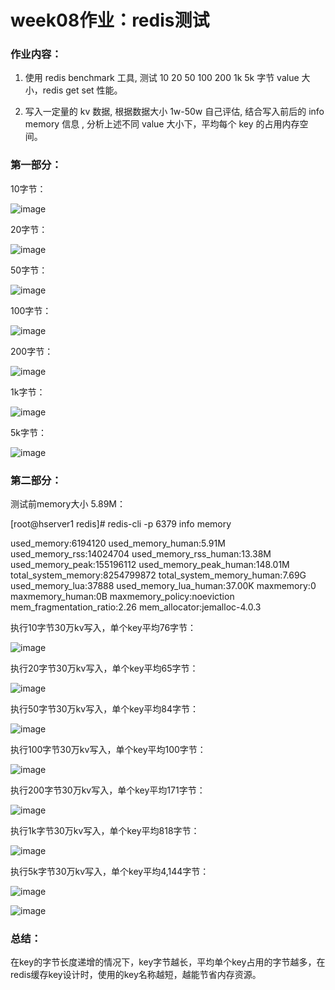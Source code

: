 # week08作业：redis测试

### **作业内容：**

1. 使用 redis benchmark 工具, 测试 10 20 50 100 200 1k 5k 字节 value 大小，redis get set 性能。

2. 写入一定量的 kv 数据, 根据数据大小 1w-50w 自己评估, 结合写入前后的 info memory 信息 , 分析上述不同 value 大小下，平均每个 key 的占用内存空间。

   

   

### 第一部分：

10字节：

![image](https://github.com/xiehengkang/golang-training-camp/blob/xiehengkang/week08-redis/img/image-20220123233740294.png)

20字节：

![image](https://github.com/xiehengkang/golang-training-camp/blob/xiehengkang/week08-redis/img/image-20220123233808713.png)

50字节：

![image](https://github.com/xiehengkang/golang-training-camp/blob/xiehengkang/week08-redis/img/image-20220123233840317.png)

100字节：

![image](https://github.com/xiehengkang/golang-training-camp/blob/xiehengkang/week08-redis/img/image-20220123233912902.png)



200字节：

![image](https://github.com/xiehengkang/golang-training-camp/blob/xiehengkang/week08-redis/img/image-20220123233943950.png)



1k字节：

![image](https://github.com/xiehengkang/golang-training-camp/blob/xiehengkang/week08-redis/img/image-20220123234014847.png)

5k字节：

![image](https://github.com/xiehengkang/golang-training-camp/blob/xiehengkang/week08-redis/img/image-20220123234048568.png)





### 第二部分：

测试前memory大小 5.89M：

[root@hserver1 redis]# redis-cli -p 6379 info memory

used_memory:6194120
used_memory_human:5.91M
used_memory_rss:14024704
used_memory_rss_human:13.38M
used_memory_peak:155196112
used_memory_peak_human:148.01M
total_system_memory:8254799872
total_system_memory_human:7.69G
used_memory_lua:37888
used_memory_lua_human:37.00K
maxmemory:0
maxmemory_human:0B
maxmemory_policy:noeviction
mem_fragmentation_ratio:2.26
mem_allocator:jemalloc-4.0.3

执行10字节30万kv写入，单个key平均76字节：

![image](https://github.com/xiehengkang/golang-training-camp/blob/xiehengkang/week08-redis/img/image-20220124001146259.png)

执行20字节30万kv写入，单个key平均65字节：

![image](https://github.com/xiehengkang/golang-training-camp/blob/xiehengkang/week08-redis/img/image-20220124001357260.png)

执行50字节30万kv写入，单个key平均84字节：

![image](https://github.com/xiehengkang/golang-training-camp/blob/xiehengkang/week08-redis/img/image-20220124001543046.png)

执行100字节30万kv写入，单个key平均100字节：

![image](https://github.com/xiehengkang/golang-training-camp/blob/xiehengkang/week08-redis/img/image-20220124001726741.png)

执行200字节30万kv写入，单个key平均171字节：

![image](https://github.com/xiehengkang/golang-training-camp/blob/xiehengkang/week08-redis/img/image-20220124001828236.png)

执行1k字节30万kv写入，单个key平均818字节：

![image](https://github.com/xiehengkang/golang-training-camp/blob/xiehengkang/week08-redis/img/image-20220124002020511.png)

执行5k字节30万kv写入，单个key平均4,144字节：

![image](https://github.com/xiehengkang/golang-training-camp/blob/xiehengkang/week08-redis/img/image-20220124002134572.png)

![image](https://github.com/xiehengkang/golang-training-camp/blob/xiehengkang/week08-redis/img/image-20220124002149284.png)





### 总结：

在key的字节长度递增的情况下，key字节越长，平均单个key占用的字节越多，在redis缓存key设计时，使用的key名称越短，越能节省内存资源。